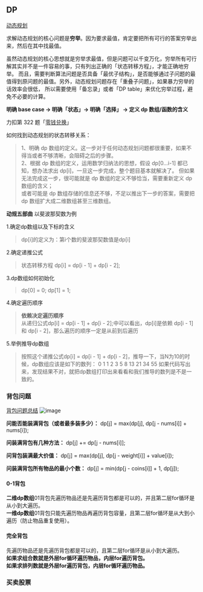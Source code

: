 ## DP
[动态规划](https://labuladong.github.io/algo/1/7/)

求解动态规划的核心问题是**穷举**。因为要求最值，肯定要把所有可行的答案穷举出来，然后在其中找最值。  

虽然动态规划的核心思想就是穷举求最值，但是问题可以千变万化，穷举所有可行解其实并不是一件容易的事，只有列出正确的「状态转移方程」，才能正确地穷举。
而且，需要判断算法问题是否具备「最优子结构」，是否能够通过子问题的最值得到原问题的最值。另外，动态规划问题存在「重叠子问题」，如果暴力穷举的话效率会很低，
所以需要使用「备忘录」或者「DP table」来优化穷举过程，避免不必要的计算。

**明确 base case -> 明确「状态」-> 明确「选择」 -> 定义 dp 数组/函数的含义**

力扣第 322 题「[零钱兑换](https://leetcode.cn/problems/coin-change/)」

如何找到动态规划的状态转移关系：

>1、明确 dp 数组的定义。这一步对于任何动态规划问题都很重要，如果不得当或者不够清晰，会阻碍之后的步骤。  
>2、根据 dp 数组的定义，运用数学归纳法的思想，假设 dp[0...i-1] 都已知，想办法求出 dp[i]，一旦这一步完成，整个题目基本就解决了。
>但如果无法完成这一步，很可能就是 dp 数组的定义不够恰当，需要重新定义 dp 数组的含义；  
>或者可能是 dp 数组存储的信息还不够，不足以推出下一步的答案，需要把 dp 数组扩大成二维数组甚至三维数组。


**动规五部曲** 以斐波那契数为例  

1.确定dp数组以及下标的含义

>dp[i]的定义为：第i个数的斐波那契数值是dp[i]

2.确定递推公式

>状态转移方程 dp[i] = dp[i - 1] + dp[i - 2];

3.dp数组如何初始化

>dp[0] = 0;
>dp[1] = 1;

4.确定遍历顺序
>**依赖决定遍历顺序**  
>从递归公式dp[i] = dp[i - 1] + dp[i - 2];中可以看出，dp[i]是依赖 dp[i - 1] 和 dp[i - 2]，那么遍历的顺序一定是从前到后遍历

5.举例推导dp数组
>按照这个递推公式dp[i] = dp[i - 1] + dp[i - 2]，推导一下，当N为10的时候，dp数组应该是如下的数列：
>0 1 1 2 3 5 8 13 21 34 55
>如果代码写出来，发现结果不对，就把dp数组打印出来看看和我们推导的数列是不是一致的。

### 背包问题
[背包问题总结](https://www.programmercarl.com/%E8%83%8C%E5%8C%85%E6%80%BB%E7%BB%93%E7%AF%87.html#%E8%83%8C%E5%8C%85%E9%80%92%E6%8E%A8%E5%85%AC%E5%BC%8F)
![image](https://img-blog.csdnimg.cn/20210117171307407.png)

**问能否能装满背包（或者最多装多少）：** dp[j] = max(dp[j], dp[j - nums[i]] + nums[i]);  

**问装满背包有几种方法：** dp[j] += dp[j - nums[i]];  

**问背包装满最大价值：** dp[j] = max(dp[j], dp[j - weight[i]] + value[i]);   

**问装满背包所有物品的最小个数：** dp[j] = min(dp[j - coins[i]] + 1, dp[j]);   

#### 0-1背包
**二维dp数组**01背包先遍历物品还是先遍历背包都是可以的，并且第二层for循环是从小到大遍历。  
**一维dp数组**01背包只能先遍历物品再遍历背包容量，且第二层for循环是从大到小遍历（防止物品重复使用）。

#### 完全背包
先遍历物品还是先遍历背包都是可以的，且第二层for循环是从小到大遍历。  
**如果求组合数就是外层for循环遍历物品，内层for遍历背包。**  
**如果求排列数就是外层for遍历背包，内层for循环遍历物品。**

### 买卖股票
